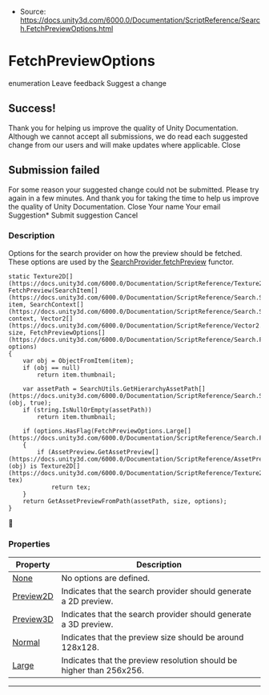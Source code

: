 * Source: https://docs.unity3d.com/6000.0/Documentation/ScriptReference/Search.FetchPreviewOptions.html

# FetchPreviewOptions
enumeration
Leave feedback
Suggest a change
## Success!
Thank you for helping us improve the quality of Unity Documentation. Although we cannot accept all submissions, we do read each suggested change from our users and will make updates where applicable.
Close
## Submission failed
For some reason your suggested change could not be submitted. Please <a>try again</a> in a few minutes. And thank you for taking the time to help us improve the quality of Unity Documentation.
Close
Your name Your email Suggestion* Submit suggestion
Cancel
### Description
Options for the search provider on how the preview should be fetched.
These options are used by the [SearchProvider.fetchPreview](https://docs.unity3d.com/6000.0/Documentation/ScriptReference/Search.SearchProvider-fetchPreview.html) functor.
```
static Texture2D[](https://docs.unity3d.com/6000.0/Documentation/ScriptReference/Texture2D.html) FetchPreview(SearchItem[](https://docs.unity3d.com/6000.0/Documentation/ScriptReference/Search.SearchItem.html) item, SearchContext[](https://docs.unity3d.com/6000.0/Documentation/ScriptReference/Search.SearchContext.html) context, Vector2[](https://docs.unity3d.com/6000.0/Documentation/ScriptReference/Vector2.html) size, FetchPreviewOptions[](https://docs.unity3d.com/6000.0/Documentation/ScriptReference/Search.FetchPreviewOptions.html) options)
{
    var obj = ObjectFromItem(item);
    if (obj == null)
        return item.thumbnail;

    var assetPath = SearchUtils.GetHierarchyAssetPath[](https://docs.unity3d.com/6000.0/Documentation/ScriptReference/Search.SearchUtils.GetHierarchyAssetPath.html)(obj, true);
    if (string.IsNullOrEmpty(assetPath))
        return item.thumbnail;

    if (options.HasFlag(FetchPreviewOptions.Large[](https://docs.unity3d.com/6000.0/Documentation/ScriptReference/Search.FetchPreviewOptions.Large.html)))
    {
        if (AssetPreview.GetAssetPreview[](https://docs.unity3d.com/6000.0/Documentation/ScriptReference/AssetPreview.GetAssetPreview.html)(obj) is Texture2D[](https://docs.unity3d.com/6000.0/Documentation/ScriptReference/Texture2D.html) tex)
            return tex;
    }
    return GetAssetPreviewFromPath(assetPath, size, options);
}

```

### Properties
Property | Description  
---|---  
[None](https://docs.unity3d.com/6000.0/Documentation/ScriptReference/Search.FetchPreviewOptions.None.html) | No options are defined.  
[Preview2D](https://docs.unity3d.com/6000.0/Documentation/ScriptReference/Search.FetchPreviewOptions.Preview2D.html) | Indicates that the search provider should generate a 2D preview.  
[Preview3D](https://docs.unity3d.com/6000.0/Documentation/ScriptReference/Search.FetchPreviewOptions.Preview3D.html) | Indicates that the search provider should generate a 3D preview.  
[Normal](https://docs.unity3d.com/6000.0/Documentation/ScriptReference/Search.FetchPreviewOptions.Normal.html) | Indicates that the preview size should be around 128x128.  
[Large](https://docs.unity3d.com/6000.0/Documentation/ScriptReference/Search.FetchPreviewOptions.Large.html) | Indicates that the preview resolution should be higher than 256x256.  
* * *
